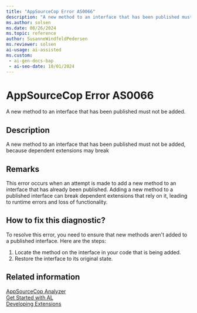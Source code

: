 ```yaml
---
title: "AppSourceCop Error AS0066"
description: "A new method to an interface that has been published must not be added, because dependent extensions may break"
ms.author: solsen
ms.date: 08/26/2024
ms.topic: reference
author: SusanneWindfeldPedersen
ms.reviewer: solsen
ai-usage: ai-assisted
ms.custom:
 - ai-gen-docs-bap
 - ai-seo-date: 10/01/2024
---
```

[//]: # (START>DO_NOT_EDIT)
[//]: # (IMPORTANT:Do not edit any of the content between here and the END>DO_NOT_EDIT.)
[//]: # (Any modifications should be made in the .xml files in the ModernDev repo.)
# AppSourceCop Error AS0066
A new method to an interface that has been published must not be added.

## Description
A new method to an interface that has been published must not be added, because dependent extensions may break

[//]: # (IMPORTANT: END>DO_NOT_EDIT)

## Remarks

This error occurs when an attempt is made to add a new method to an interface that has already been published. Adding a new method to a published interface can break dependent extensions that rely on it, leading to runtime errors and loss of functionality.

## How to fix this diagnostic?

To resolve this error, you need to ensure that new methods aren't added to a published interface. Here are the steps:

1. Locate the method on the interface in your code that is being added.
2. Restore the interface to its original state.

## Related information  

[AppSourceCop Analyzer](appsourcecop.md)  
[Get Started with AL](../devenv-get-started.md)  
[Developing Extensions](../devenv-dev-overview.md)  